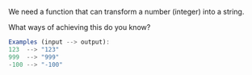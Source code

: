 We need a function that can transform a number (integer) into a string.

What ways of achieving this do you know?

```javascript
Examples (input --> output):
123  --> "123"
999  --> "999"
-100 --> "-100"
```
